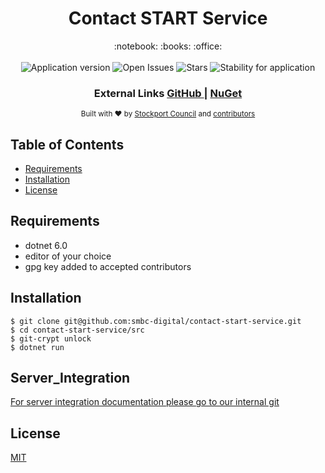 <h1 align="center">Contact START Service</h1>

<div align="center">
  :notebook: :books: :office:
</div>

<br />

<div align="center">
  <img alt="Application version" src="https://img.shields.io/badge/version-1.0.0-brightgreen.svg?style=flat-square" />
  <img alt="Open Issues" src="https://img.shields.io/github/issues/smbc-digital/contact-start-service">
    <img alt="Stars" src="https://img.shields.io/github/stars/smbc-digital/contact-start-service">
  <img alt="Stability for application" src="https://img.shields.io/badge/stability-experimental-orange.svg?style=flat-square" />
</div>

<div align="center">
  <h3>
    External Links
    <a href="https://github.com/smbc-digital">
      GitHub
    </a>
    <span> | </span>
    <a href="https://www.nuget.org/profiles/Stockport-Council">
      NuGet
    </a>
  </h3>
</div>

<div align="center">
  <sub>Built with ❤︎ by
  <a href="https://www.stockport.gov.uk">Stockport Council</a> and
  <a href="https://github.com/orgs/smbc-digital/teams">
    contributors
  </a>
</div>


## Table of Contents
- [Requirements](#requirements)
- [Installation](#installation)
- [License](#license)

## Requirements
- dotnet 6.0
- editor of your choice
- gpg key added to accepted contributors

## Installation
```console
$ git clone git@github.com:smbc-digital/contact-start-service.git
$ cd contact-start-service/src
$ git-crypt unlock
$ dotnet run
```

## Server_Integration
[For server integration documentation please go to our internal git](https://git.stockport.gov.uk/devs/dts-documentation/wikis/Verint-Service-Integration)

## License
[MIT](https://tldrlegal.com/license/mit-license)

